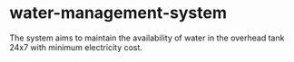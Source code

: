 # water-management-system
The system aims to maintain the availability of water in the overhead tank 24x7 with minimum electricity cost.

